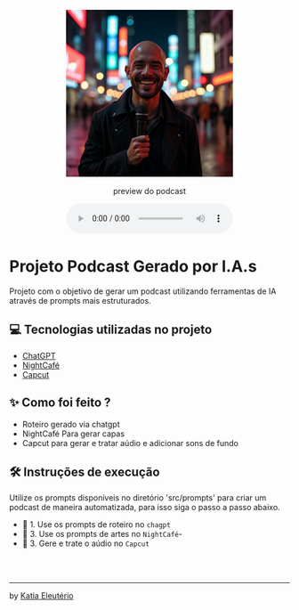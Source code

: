 <p align="center">
<img 
    src="./assets/capa.jpg"
    width="300"
/>
</p>

<p align="center">
    preview do podcast
</p>

<div align="center">
    <audio src="output/podcast_editado.MP3" controls title="Podcast editado"></audio>
</div>

# Projeto Podcast Gerado por I.A.s

Projeto com o objetivo de gerar um podcast utilizando ferramentas de IA através de prompts mais estruturados.

## 💻 Tecnologias utilizadas no projeto

- [ChatGPT](https://chat.openai.com/)
- [NightCafé](https://creator.nightcafe.studio/)
- [Capcut](https://www.capcut.com/pt-br/)

## ✨ Como foi feito ?

- Roteiro gerado via chatgpt
- NightCafé Para gerar capas
- Capcut para gerar e tratar aúdio e adicionar sons de fundo

## 🛠️ Instruções de execução

Utilize os prompts disponíveis no diretório 'src/prompts' para criar um podcast de maneira automatizada, para isso siga o passo a passo abaixo.

- 🤖 1. Use os prompts de roteiro no `chagpt`
- 🤖 3. Use os prompts de artes no `NightCafé`-
- 🤖 3. Gere e trate o aúdio no `Capcut`

<br/><br/>

---

by [Katia Eleutério](https://github.com/katiaeleuterio)
